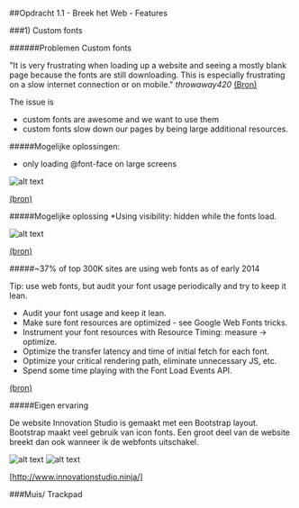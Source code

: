 ##Opdracht 1.1 - Breek het Web - Features

###1) Custom fonts

######Problemen Custom fonts

"It is very frustrating when loading up a website and seeing a mostly blank page because the fonts are still downloading. This is especially frustrating on a slow internet connection or on mobile."
*throwaway420* [(Bron)](https://news.ycombinator.com/item?id=7244465)

The issue is 
* custom fonts are awesome and we want to use them 
* custom fonts slow down our pages by being large additional resources.

#####Mogelijke oplossingen:
* only loading @font-face on large screens

![alt text](https://linda2912.github.io/browserTechnologies/onlyLargeScreens.png "Only for large screens")

[(bron)](https://css-tricks.com/preventing-the-performance-hit-from-custom-fonts/)


#####Mogelijke oplossing
*Using visibility: hidden while the fonts load.

![alt text](https://linda2912.github.io/browserTechnologies/visibleHidden.png "Ovisibility is hidden by onloaded fonts")

[(bron)](http://blog.typekit.com/2010/10/29/font-events-controlling-the-fout/)

#####~37% of top 300K sites are using web fonts as of early 2014

Tip: use web fonts, but audit your font usage periodically and try to keep it lean.

* Audit your font usage and keep it lean.
* Make sure font resources are optimized - see Google Web Fonts tricks.
* Instrument your font resources with Resource Timing: measure → optimize.
* Optimize the transfer latency and time of initial fetch for each font.
* Optimize your critical rendering path, eliminate unnecessary JS, etc.
* Spend some time playing with the Font Load Events API.

[(bron)](https://www.igvita.com/2014/01/31/optimizing-web-font-rendering-performance/)



#####Eigen ervaring

De website Innovation Studio is gemaakt met een Bootstrap layout. Bootstrap maakt veel gebruik van icon fonts. Een groot deel van de website breekt dan ook wanneer ik de webfonts uitschakel.

![alt text](https://linda2912.github.io/browserTechnologies/noWebFont.png "disabled webfont")
![alt text](https://linda2912.github.io/browserTechnologies/webFont.png "abled webfont")

[http://www.innovationstudio.ninja/]


###Muis/ Trackpad

